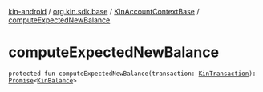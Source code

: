 [kin-android](../../index.md) / [org.kin.sdk.base](../index.md) / [KinAccountContextBase](index.md) / [computeExpectedNewBalance](./compute-expected-new-balance.md)

# computeExpectedNewBalance

`protected fun computeExpectedNewBalance(transaction: `[`KinTransaction`](../../org.kin.sdk.base.stellar.models/-kin-transaction/index.md)`): `[`Promise`](../../org.kin.sdk.base.tools/-promise/index.md)`<`[`KinBalance`](../../org.kin.sdk.base.models/-kin-balance/index.md)`>`